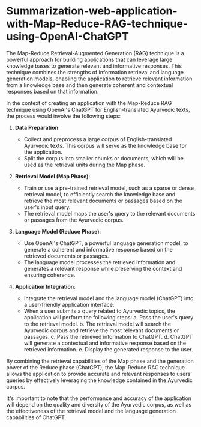 # Summarization-web-application-with-Map-Reduce-RAG-technique-using-OpenAI-ChatGPT
The Map-Reduce Retrieval-Augmented Generation (RAG) technique is a powerful approach for building applications that can leverage large knowledge bases to generate relevant and informative responses. This technique combines the strengths of information retrieval and language generation models, enabling the application to retrieve relevant information from a knowledge base and then generate coherent and contextual responses based on that information.

In the context of creating an application with the Map-Reduce RAG technique using OpenAI's ChatGPT for English-translated Ayurvedic texts, the process would involve the following steps:

1. **Data Preparation**:
   - Collect and preprocess a large corpus of English-translated Ayurvedic texts. This corpus will serve as the knowledge base for the application.
   - Split the corpus into smaller chunks or documents, which will be used as the retrieval units during the Map phase.

2. **Retrieval Model (Map Phase)**:
   - Train or use a pre-trained retrieval model, such as a sparse or dense retrieval model, to efficiently search the knowledge base and retrieve the most relevant documents or passages based on the user's input query.
   - The retrieval model maps the user's query to the relevant documents or passages from the Ayurvedic corpus.

3. **Language Model (Reduce Phase)**:
   - Use OpenAI's ChatGPT, a powerful language generation model, to generate a coherent and informative response based on the retrieved documents or passages.
   - The language model processes the retrieved information and generates a relevant response while preserving the context and ensuring coherence.

4. **Application Integration**:
   - Integrate the retrieval model and the language model (ChatGPT) into a user-friendly application interface.
   - When a user submits a query related to Ayurvedic topics, the application will perform the following steps:
     a. Pass the user's query to the retrieval model.
     b. The retrieval model will search the Ayurvedic corpus and retrieve the most relevant documents or passages.
     c. Pass the retrieved information to ChatGPT.
     d. ChatGPT will generate a contextual and informative response based on the retrieved information.
     e. Display the generated response to the user.

By combining the retrieval capabilities of the Map phase and the generation power of the Reduce phase (ChatGPT), the Map-Reduce RAG technique allows the application to provide accurate and relevant responses to users' queries by effectively leveraging the knowledge contained in the Ayurvedic corpus.

It's important to note that the performance and accuracy of the application will depend on the quality and diversity of the Ayurvedic corpus, as well as the effectiveness of the retrieval model and the language generation capabilities of ChatGPT.

